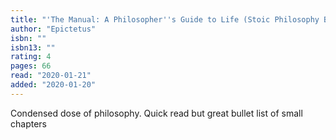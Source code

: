 ```yaml
---
title: "'The Manual: A Philosopher''s Guide to Life (Stoic Philosophy Book 1)'"
author: "Epictetus"
isbn: ""
isbn13: ""
rating: 4
pages: 66
read: "2020-01-21"
added: "2020-01-20"
---
```

Condensed dose of philosophy. Quick read but great bullet list of small chapters
